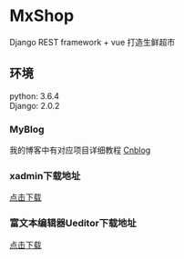 # MxShop
Django REST framework + vue 打造生鲜超市<br />

## 环境
python: 3.6.4<br /> 
Django: 2.0.2
### MyBlog
我的博客中有对应项目详细教程
[Cnblog](http://www.cnblogs.com/derek1184405959/p/8733194.html)<br /> 
### xadmin下载地址
[点击下载](https://github.com/sshwsfc/xadmin/tree/django2)<br /> 

### 富文本编辑器Ueditor下载地址
[点击下载](https://github.com/twz915/DjangoUeditor3/)<br /> 


